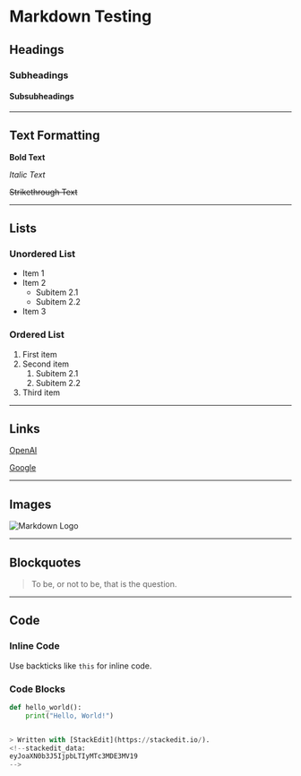 
# Markdown Testing

## Headings

### Subheadings

#### Subsubheadings

---

## Text Formatting

**Bold Text**

*Italic Text*

~~Strikethrough Text~~

---

## Lists

### Unordered List
- Item 1
- Item 2
  - Subitem 2.1
  - Subitem 2.2
- Item 3

### Ordered List
1. First item
2. Second item
   1. Subitem 2.1
   2. Subitem 2.2
3. Third item

---

## Links

[OpenAI](https://www.openai.com)

[Google](https://www.google.com "Google's Homepage")

---

## Images

![Markdown Logo](https://upload.wikimedia.org/wikipedia/commons/4/48/Markdown-mark.svg)

---

## Blockquotes

> To be, or not to be, that is the question.

---

## Code

### Inline Code

Use backticks like `this` for inline code.

### Code Blocks

```python
def hello_world():
    print("Hello, World!")


> Written with [StackEdit](https://stackedit.io/).
<!--stackedit_data:
eyJoaXN0b3J5IjpbLTIyMTc3MDE3MV19
-->